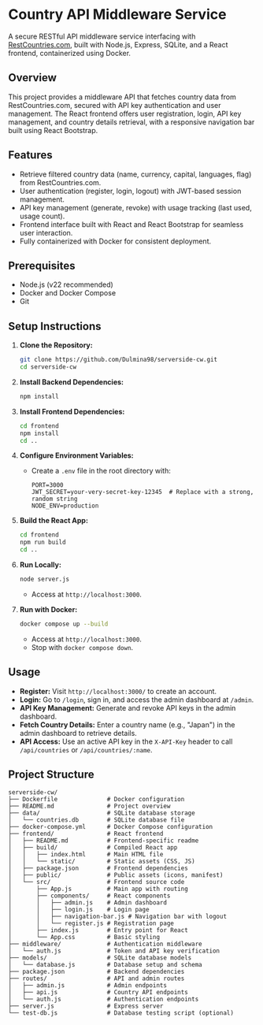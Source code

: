 # Country API Middleware Service

A secure RESTful API middleware service interfacing with [RestCountries.com](https://restcountries.com/), built with
Node.js, Express, SQLite, and a React frontend, containerized using Docker.

## Overview

This project provides a middleware API that fetches country data from RestCountries.com, secured with API key
authentication and user management. The React frontend offers user registration, login, API key management, and country
details retrieval, with a responsive navigation bar built using React Bootstrap.

## Features

- Retrieve filtered country data (name, currency, capital, languages, flag) from RestCountries.com.
- User authentication (register, login, logout) with JWT-based session management.
- API key management (generate, revoke) with usage tracking (last used, usage count).
- Frontend interface built with React and React Bootstrap for seamless user interaction.
- Fully containerized with Docker for consistent deployment.

## Prerequisites

- Node.js (v22 recommended)
- Docker and Docker Compose
- Git

## Setup Instructions

1. **Clone the Repository:**
   ```bash
   git clone https://github.com/Dulmina98/serverside-cw.git
   cd serverside-cw
   ```

2. **Install Backend Dependencies:**
   ```bash
   npm install
   ```

3. **Install Frontend Dependencies:**
   ```bash
   cd frontend
   npm install
   cd ..
   ```

4. **Configure Environment Variables:**
    - Create a `.env` file in the root directory with:
      ```plaintext
      PORT=3000
      JWT_SECRET=your-very-secret-key-12345  # Replace with a strong, random string
      NODE_ENV=production
      ```

5. **Build the React App:**
   ```bash
   cd frontend
   npm run build
   cd ..
   ```

6. **Run Locally:**
   ```bash
   node server.js
   ```
    - Access at `http://localhost:3000`.

7. **Run with Docker:**
   ```bash
   docker compose up --build
   ```
    - Access at `http://localhost:3000`.
    - Stop with `docker compose down`.

## Usage

- **Register:** Visit `http://localhost:3000/` to create an account.
- **Login:** Go to `/login`, sign in, and access the admin dashboard at `/admin`.
- **API Key Management:** Generate and revoke API keys in the admin dashboard.
- **Fetch Country Details:** Enter a country name (e.g., "Japan") in the admin dashboard to retrieve details.
- **API Access:** Use an active API key in the `X-API-Key` header to call `/api/countries` or `/api/countries/:name`.

## Project Structure

```
serverside-cw/
├── Dockerfile              # Docker configuration
├── README.md               # Project overview
├── data/                   # SQLite database storage
│   └── countries.db        # SQLite database file
├── docker-compose.yml      # Docker Compose configuration
├── frontend/               # React frontend
│   ├── README.md           # Frontend-specific readme
│   ├── build/              # Compiled React app
│   │   ├── index.html      # Main HTML file
│   │   └── static/         # Static assets (CSS, JS)
│   ├── package.json        # Frontend dependencies
│   ├── public/             # Public assets (icons, manifest)
│   └── src/                # Frontend source code
│       ├── App.js          # Main app with routing
│       ├── components/     # React components
│       │   ├── admin.js    # Admin dashboard
│       │   ├── login.js    # Login page
│       │   ├── navigation-bar.js # Navigation bar with logout
│       │   └── register.js # Registration page
│       ├── index.js        # Entry point for React
│       └── App.css         # Basic styling
├── middleware/             # Authentication middleware
│   └── auth.js             # Token and API key verification
├── models/                 # SQLite database models
│   └── database.js         # Database setup and schema
├── package.json            # Backend dependencies
├── routes/                 # API and admin routes
│   ├── admin.js            # Admin endpoints
│   ├── api.js              # Country API endpoints
│   └── auth.js             # Authentication endpoints
├── server.js               # Express server
└── test-db.js              # Database testing script (optional)
```
